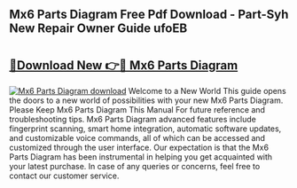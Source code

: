 ## Mx6 Parts Diagram Free Pdf Download - Part-Syh New Repair Owner Guide ufoEB

# <h2><a href="http://dflqty.blite.top/?on=Mx6+Parts+Diagram">🔗Download New 👉🔴 Mx6 Parts Diagram</a></h2>

[![Mx6 Parts Diagram download](https://i.imgur.com/lujVjoI.png)](http://dflqty.blite.top/?on=Mx6+Parts+Diagram)
Welcome to a New World This guide opens the doors to a new world of possibilities with your new Mx6 Parts Diagram. Please Keep Mx6 Parts Diagram This Manual For future reference and troubleshooting tips. Mx6 Parts Diagram advanced features include fingerprint scanning, smart home integration, automatic software updates, and customizable voice commands, all of which can be accessed and customized through the user interface. Our expectation is that the Mx6 Parts Diagram has been instrumental in helping you get acquainted with your latest purchase. In case of any queries or concerns, feel free to contact our customer service.
